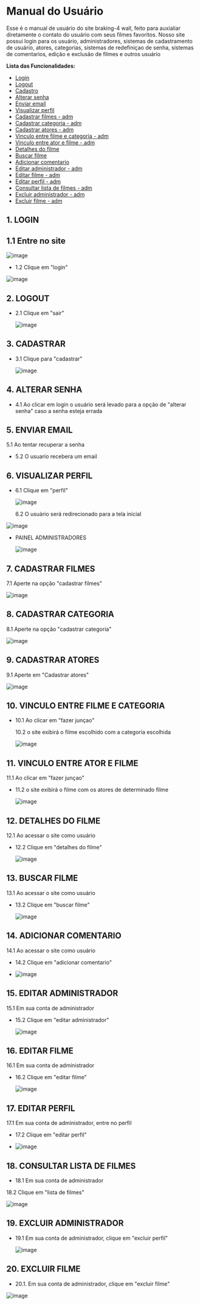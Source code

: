 # Manual do Usuário

Esse é o manual de usuário do site braking-4 wall, feito para auxialiar diretamente o contato do usuário com seus filmes favoritos. Nosso site possui login para os usuário, administradores, sistemas de cadastramento de usuário, atores, categorias, sistemas de redefiniçao de senha, sistemas de comentarios, edição e exclusão de filmes e outros usuário 


**Lista das Funcionalidades:**


 - [Login](#Login)
 - [Logout](#Lpgout)
 - [Cadastro](#Cadastro)
 - [Alterar senha](#Alterarsenha)
 - [Enviar email](#Enviaremail)
 - [Visualizar perfil](#Visualizarperfil)
 - [Cadastrar filmes - adm](#Cadastrarfilmes)
 - [Cadastrar categoria - adm](#Cadastrarcategoria)
 - [Cadastrar atores - adm](#Cadastraratores)
 - [Vinculo entre filme e categoria - adm](#Vinculoatorecategoria)
 - [Vinculo entre ator e filme - adm](#Vinculoatuaçoes)
 - [Detalhes do filme](#Detalhesdofilme)
 - [Buscar filme](#Buscarfilme)
 - [Adicionar comentario](#Adicionarcomentario)
 - [Editar administrador - adm](#Editaradministrador)
 - [Editar filme - adm](#Editarfilme)
 - [Editar perfil - adm](Editarperfil#)
 - [Consultar lista de filmes - adm](#Listadefilmes)
 - [Excluir administrador - adm](#Excluiradministrador)
 - [Excluir filme - adm](#Excluirfilme) 


  ## 1. LOGIN  

  ## 1.1 Entre no site

   ![image](https://github.com/cp2-dc-info-projeto-final/breaking-4-wall/assets/143643654/44d0f6ca-386b-420b-9847-470e66c2d8c4)

 - 1.2 Clique em "login"

  ![image](https://github.com/cp2-dc-info-projeto-final/breaking-4-wall/assets/143643654/92ff08d6-b4a9-4e92-90a2-c3bd2b1984fe)

 
  ## 2. LOGOUT
  
 - 2.1 Clique em "sair" 

   ![image](https://github.com/cp2-dc-info-projeto-final/breaking-4-wall/assets/143643654/d05e27ec-357d-46f1-a060-b5a8370e5512)


  ## 3. CADASTRAR

 - 3.1 Clique para "cadastrar" 

   ![image](https://github.com/cp2-dc-info-projeto-final/breaking-4-wall/assets/143643654/41ff87e6-f07c-4751-9174-064c72b5bdcf)


  ## 4. ALTERAR SENHA

 - 4.1 Ao clicar em login o usuário será levado para a opção de "alterar senha" caso a senha esteja errada

  ## 5. ENVIAR EMAIL
   
   5.1 Ao tentar recuperar a senha 

 - 5.2 O usuario recebera um email
  
  ## 6. VISUALIZAR PERFIL

 - 6.1 Clique em "perfil"
   
   ![image](https://github.com/cp2-dc-info-projeto-final/breaking-4-wall/assets/143643654/8dc78f3f-80b8-48c8-8570-35ee34155c1b)

   6.2 O usuário será redirecionado para a tela inicial

  ![image](https://github.com/cp2-dc-info-projeto-final/breaking-4-wall/assets/143643654/d320b232-58cf-4e68-bebc-47d50209409d)


 - PAINEL ADMINISTRADORES
   

   ![image](https://github.com/cp2-dc-info-projeto-final/breaking-4-wall/assets/143643654/c9d9476c-6a65-42b1-a05f-281d286551ff)


  ## 7. CADASTRAR FILMES

   7.1 Aperte na opção "cadastrar filmes"

   ![image](https://github.com/cp2-dc-info-projeto-final/breaking-4-wall/assets/143643654/cf8bd587-134f-4569-ab2b-41b79c2bc29f)


  ## 8. CADASTRAR CATEGORIA

   8.1 Aperte na opção "cadastrar categoria"

   ![image](https://github.com/cp2-dc-info-projeto-final/breaking-4-wall/assets/143643654/9bcd64bd-d6ac-4249-a01a-e0ab40b48e60)


  ## 9. CADASTRAR ATORES
  
   9.1 Aperte em "Cadastrar atores"

   ![image](https://github.com/cp2-dc-info-projeto-final/breaking-4-wall/assets/143643654/6485daba-5c93-447d-9672-567d32fd10b4)


  ## 10. VINCULO ENTRE FILME E CATEGORIA 

 - 10.1 Ao clicar em "fazer junçao" 

   10.2 o site exibirá o filme escolhido com a categoria escolhida

   ![image](https://github.com/cp2-dc-info-projeto-final/breaking-4-wall/assets/143643654/761ab11b-cdee-4dd2-99e7-3317c498f42c)

   
  ## 11. VINCULO ENTRE ATOR E FILME

   11.1 Ao clicar em "fazer junçao"

 - 11.2 o site exibirá o filme com os atores de determinado filme

   ![image](https://github.com/cp2-dc-info-projeto-final/breaking-4-wall/assets/143643654/a3fd733c-1c22-4cd3-a10c-018de4f9b8b7)


  ## 12. DETALHES DO FILME 

   12.1 Ao acessar o site como usuário

 - 12.2 Clique em "detalhes do filme"

   ![image](https://github.com/cp2-dc-info-projeto-final/breaking-4-wall/assets/143643654/3ff5b99f-3958-475f-a3c8-da1d1e237aec)


  ## 13. BUSCAR FILME

   13.1 Ao acessar o site como usuário
   
 - 13.2 Clique em "buscar filme"

   ![image](https://github.com/cp2-dc-info-projeto-final/breaking-4-wall/assets/143643654/c531b7be-e43e-49a3-84ba-37bb5b41ff39)

  
  ## 14. ADICIONAR COMENTARIO

   14.1 Ao acessar o site como usuário

 - 14.2 Clique em "adicionar comentario"

 - ![image](https://github.com/cp2-dc-info-projeto-final/breaking-4-wall/assets/143643654/7e6b3d0f-4c21-45d0-957a-59ab3030c7a7)


  ## 15. EDITAR ADMINISTRADOR

   15.1 Em sua conta de administrador

 - 15.2 Clique em "editar administrador"

   ![image](https://github.com/cp2-dc-info-projeto-final/breaking-4-wall/assets/143643654/9e5e2bad-4dd6-4fb7-9fff-34b6d38c89ea)

   
  ## 16. EDITAR FILME 

   16.1 Em sua conta de administrador

 - 16.2 Clique em "editar filme"

   ![image](https://github.com/cp2-dc-info-projeto-final/breaking-4-wall/assets/143643654/ccb05ab1-8c58-457e-a685-b9c2e0440706)


  ## 17. EDITAR PERFIL 

   17.1 Em sua conta de administrador, entre no perfil

 - 17.2 Clique em "editar perfil"

 - ![image](https://github.com/cp2-dc-info-projeto-final/breaking-4-wall/assets/143643654/b04fa592-6225-49f6-851d-e4e7cd79f2d4)


  ## 18. CONSULTAR LISTA DE FILMES
 
  - 18.1 Em sua conta de administrador
 
   18.2 Clique em "lista de filmes"

   ![image](https://github.com/cp2-dc-info-projeto-final/breaking-4-wall/assets/143643654/3c00cb36-0b49-4c6e-ac59-7d665ab2c96d)

 
  ## 19. EXCLUIR ADMINISTRADOR 

 - 19.1 Em sua conta de administrador, clique em "excluir perfil"

   ![image](https://github.com/cp2-dc-info-projeto-final/breaking-4-wall/assets/143643654/62341926-972a-44af-8242-a933b3147da8)

 
  ## 20. EXCLUIR FILME 

 - 20.1. Em sua conta de administrador, clique em "excluir filme"

  ![image](https://github.com/cp2-dc-info-projeto-final/breaking-4-wall/assets/143643654/a044dc49-e6c7-4f84-a7d2-4575e788b40b)


